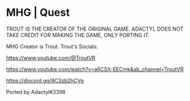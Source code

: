 # MHG | Quest

TROUT IS THE CREATOR OF THE ORIGINAL GAME. ADACTYL DOES NOT TAKE CREDIT FOR MAKING THE GAME, ONLY PORTING IT.

MHG Creator is Trout.
Trout's Socials:

https://www.youtube.com/@TroutVR

https://www.youtube.com/watch?v=a6CSX-EECmk&ab_channel=TroutVR

https://discord.gg/8C3zb2hCVg

Ported by Adactyl#3398
